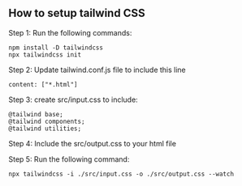 ## How to setup tailwind CSS

Step 1: Run the following commands:
```
npm install -D tailwindcss
npx tailwindcss init
```

Step 2: Update tailwind.conf.js file to include this line
```
content: ["*.html"]
```

Step 3:  create src/input.css to include:
```
@tailwind base;
@tailwind components;
@tailwind utilities;
```

Step 4: Include the src/output.css to your html file

Step 5: Run the following command:
```
npx tailwindcss -i ./src/input.css -o ./src/output.css --watch
```

